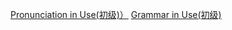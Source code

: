 [Pronunciation in Use(初级)）](https://www.bilibili.com/video/BV1YV411W71G/?spm_id_from=333.999.0.0&vd_source=b92112731015c20054034d26c9ad8a67)
[Grammar in Use(初级)](https://www.bilibili.com/video/BV1tt411w72A/?spm_id_from=333.337.search-card.all.click)
